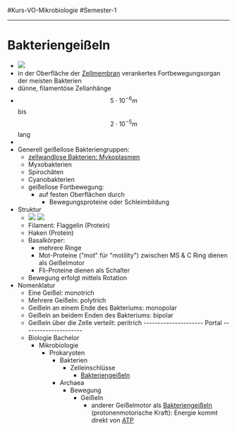 #Kurs-VO-Mikrobiologie  #Semester-1

---

# Bakteriengeißeln
- ![](https://www.spektrum.de/lexika/images/bio/fff657.jpg)
- in der Oberfläche der [Zellmembran](Biologie-Bachelor/Mikrobiologie/Prokaryoten/Bakterien/Zellmembran.md) verankertes Fortbewegungsorgan der meisten Bakterien
- dünne, filamentöse Zellanhänge
- $$ 5\cdot10^{-6}m $$ bis $$ 2\cdot10^{-5}m $$  lang
- 
- Generell geißellose Bakteriengruppen:
	- [zellwandlose Bakterien: Mykoplasmen](Biologie-Bachelor/Mikrobiologie/Prokaryoten/Bakterien/Zellwand/zellwandlose-Bakterien:-Mykoplasmen.md)
	- Myxobakterien
	- Spirochäten
	- Cyanobakterien
	- geißellose Fortbewegung:
		- auf festen Oberflächen durch 
			- Bewegungsproteine oder Schleimbildung
- Struktur
	- ![](https://remnote-user-data.s3.amazonaws.com/r8L0M6SmwbtZxWSXfIE5qY_Vakm95m0Y_GgWjsUlScra_tfnQdnDpGwN0Xmm2-6k79RkIeO9dALCjFt1KH90NjlNPjTm4ywAOBfHwHPULhNn1ydSJXD312FIEzwQGMq2)  ![](https://remnote-user-data.s3.amazonaws.com/va6v5PvClROHnW7dxXE1x5FQjz2JT_Ec9yUt4404Pnz_0YUlSHwKDhKzLgf65tCkt6Rv3ZkxpeCj-DZXBBv-R_2-xejHJb9fLJnAaMoPO5DQm18f1tBHNEw8iY7Vj7yf)  
	- Filament: Flaggelin (Protein)
	- Haken (Protein)
	- Basalkörper:
		- mehrere Ringe
		- Mot-Proteine ("mot" für "motility") zwischen MS & C Ring dienen als Geißelmotor
		- Fli-Proteine dienen als Schalter
	- Bewegung erfolgt mittels Rotation
- Nomenklatur
	- Eine Geißel: monotrich
	- Mehrere Geißeln: polytrich
	- Geißeln an einem Ende des Bakteriums: monopolar
	- Geißeln an beidem Enden des Bakteriums: bipolar
	- Geißeln über die Zelle verteilt: peritrich
--------------------- Portal ---------------------
	- Biologie Bachelor
		- Mikrobiologie
			- Prokaryoten
				- Bakterien
					- Zelleinschlüsse
						- [Bakteriengeißeln](Bakteriengeißeln.md)
				- Archaea
					- Bewegung
						- Geißeln
							- anderer Geißelmotor als [Bakteriengeißeln](Bakteriengeißeln.md) (protonenmotorische Kraft): Energie kommt direkt von [ATP](ATP.md)
